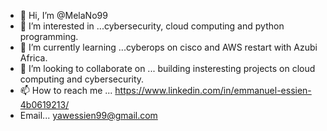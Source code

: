 - 👋 Hi, I’m @MelaNo99
- 👀 I’m interested in ...cybersecurity, cloud computing and python programming.
- 🌱 I’m currently learning ...cyberops on cisco and AWS restart with Azubi Africa.
- 💞️ I’m looking to collaborate on ... building insteresting projects on cloud computing and cybersecurity.
- 📫 How to reach me ... https://www.linkedin.com/in/emmanuel-essien-4b0619213/
- Email... yawessien99@gmail.com

<!---
MelaNo99/MelaNo99 is a ✨ special ✨ repository because its `README.md` (this file) appears on your GitHub profile.
You can click the Preview link to take a look at your changes.
--->
